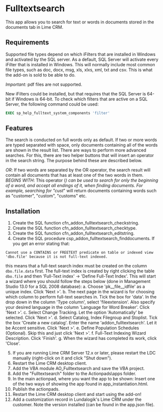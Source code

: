 # Fulltextsearch 
This app allows you to search for text or words in documents stored in the documents tab in Lime CRM.

## Requirements
Supported file types depend on which iFilters that are installed in Windows and activated by the SQL server. As a default, SQL Server will activate every iFilter that is installed in Windows. This will normally include most common file types, such as doc, docx, msg, xls, xlxs, xml, txt and csv. This is what the add-on is sold to be able to do.

*Important:* pdf files are not supported.

New iFilters could be installed, but that requires that the SQL Server is 64-bit if Windows is 64-bit. To check which filters that are active on a SQL Server, the following command could be used:
```sql
EXEC sp_help_fulltext_system_components 'filter'
```

## Features
The search is conducted on full words only as default. If two or more words are typed separated with space, only documents containing all of the words are shown in the result list. There are ways to perform more advanced searches. For this, there are two helper buttons that will insert an operator in the search string. The purpose behind these are described below.

*OR*: If two words are separated by the OR operator, the search result will contain all documents that has at least one of the two words in them.
*BEGINS WITH*: This operator (*) can be used to search for only the beginning of a word, and accept all endings of it, when finding documents. For example, searching for "cust*" will return documents containing words such as "customer", "custom", "customs" etc.

## Installation
1. Create the SQL function cfn_addon_fulltextsearch_checkstring.
2. Create the SQL function cfn_addon_fulltextsearch_checktype.
3. Create the SQL function cfn_addon_fulltextsearch_editstring.
4. Create the SQL procedure csp_addon_fulltextsearch_finddocuments. If you get an error stating that:
```
Cannot use a CONTAINS or FREETEXT predicate on table or indexed view 'dbo.file' because it is not full-text indexed.
```
this means that a full-text search index must be created on the column ```dbo.file.data``` first. 
The full-text index is created by right clicking the table ```dbo.file``` and then 'Full-Text index' -> 'Define Full-Text Index'. This will start a wizard where you should follow the steps below (done in Management Studio 13.0 for a SQL 2008 database):
a. Choose 'pk__file__idfile' as a unique index. Click 'Next >'.
b. The next page in the wizard is for choosing which column to perform full-text searches in. Tick the box for 'data'. In the drop down in the column 'Type column', select 'fileextension'. Also specify your desired language in the column 'Language for Word Breaker'. Click 'Next >'.
c. Select Change Tracking. Let the option 'Automatically' be selected. Click 'Next >'.
d. Select Catalog, Index Filegroup and Stoplist. Tick the box 'Create a new catalog'. Enter the name 'addon_fulltextsearch'. Let it be Accent sensitive. Click 'Next >'.
e. Define Population Schedules (Optional). Skip this and just click 'Next >'.
f. Full-Text Indexing Wizard Description. Click 'Finish'.
g. When the wizard has completed its work, click 'Close'.

5. If you are running Lime CRM Server 12.x or later, please restart the LDC manually (right-click on it and click "Shut down").
6. Restart the Lime CRM desktop client.
7. Add the VBA module AO_Fulltextsearch and save the VBA project.
8. Add the "Fulltextsearch" folder to the Actionpads\apps folder.
9. In the main actionpad, where you want the app to be shown: Insert one of the two ways of showing the app found in app_instantiation.html.
10. Publish the actionpads.
11. Restart the Lime CRM desktop client and start using the add-on!
12. Add a customization record in Lundalogik's Lime CRM under the customer. Note the version installed (can be found in the app.json file).
